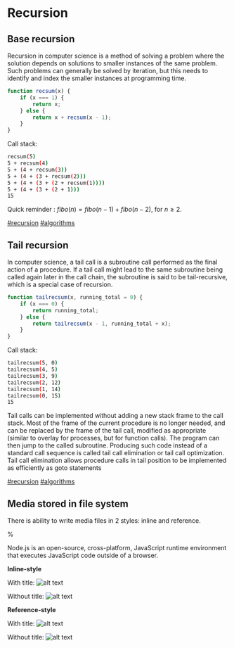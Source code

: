 # Recursion

## Base recursion

Recursion in computer science is a method of solving a problem where the solution depends on solutions to smaller instances of the same problem. Such problems can generally be solved by iteration, but this needs to identify and index the smaller instances at programming time.

```js
function recsum(x) {
    if (x === 1) {
        return x;
    } else {
        return x + recsum(x - 1);
    }
}
```
Call stack:
```bash
recsum(5)
5 + recsum(4)
5 + (4 + recsum(3))
5 + (4 + (3 + recsum(2)))
5 + (4 + (3 + (2 + recsum(1))))
5 + (4 + (3 + (2 + 1)))
15
```

Quick reminder :
$fibo(n) = fibo(n - 1) + fibo(n - 2)$, for $n \geq 2$.

[#recursion](./recursion.md) [#algorithms](./algorithms.md)

## Tail recursion

In computer science, a tail call is a subroutine call performed as the final action of a procedure. If a tail call might lead to the same subroutine being called again later in the call chain, the subroutine is said to be tail-recursive, which is a special case of recursion.

```js
function tailrecsum(x, running_total = 0) {
    if (x === 0) {
        return running_total;
    } else {
        return tailrecsum(x - 1, running_total + x);
    }
}
```
Call stack:
```bash
tailrecsum(5, 0)
tailrecsum(4, 5)
tailrecsum(3, 9)
tailrecsum(2, 12)
tailrecsum(1, 14)
tailrecsum(0, 15)
15
```

Tail calls can be implemented without adding a new stack frame to the call stack. Most of the frame of the current procedure is no longer needed, and can be replaced by the frame of the tail call, modified as appropriate (similar to overlay for processes, but for function calls). The program can then jump to the called subroutine. Producing such code instead of a standard call sequence is called tail call elimination or tail call optimization. Tail call elimination allows procedure calls in tail position to be implemented as efficiently as goto statements

[#recursion](./recursion.md) [#algorithms](./algorithms.md)

## Media stored in file system

There is ability to write media files in 2 styles: inline and reference.

%

Node.js is an open-source, cross-platform, JavaScript runtime environment that executes JavaScript code outside of a browser.

**Inline-style**

With title: ![alt text](../samples/resources/nodejs.png "Node.js logo")

Without title: ![alt text](../samples/resources/nodejs.png)

**Reference-style**

With title: ![alt text][node.js]

Without title: ![alt text][node.js no title]

[node.js]: ../samples/resources/nodejs.png "Recursion understanding"
[node.js no title]: ../samples/resources/nodejs.png
